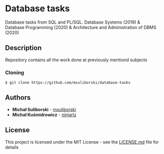 # Database tasks

Database tasks from SQL and PL/SQL. Database Systems (2019) & Database Programming (2020) & Architecture and Administration of DBMS (2020)

## Description

Repository contains all the work done at previously mentiond subjects

### Cloning

```
$ git clone https://github.com/msuliborski/database-tasks
```

## Authors

* **Michał Suliborski** - [msuliborski](https://github.com/msuliborski)
* **Michał Kuśmidrowicz** - [ninjarlz](https://github.com/ninjarlz)

## License

This project is licensed under the MIT License - see the [LICENSE.md](LICENSE.md) file for details
